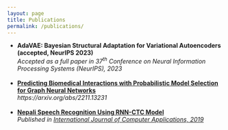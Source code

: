 ```yaml
---
layout: page
title: Publications
permalink: /publications/
---
```


<ul>
    <li>
        <b>AdaVAE: Bayesian Structural Adaptation for Variational Autoencoders (accepted, NeurIPS 2023)</b><br>
        <em> Accepted as a full paper in 37<sup>th</sup> Conference on Neural Information Processing Systems (NeurIPS), 2023</em>
    </li><br>
    <li>   
    <b><a href="https://arxiv.org/abs/2010.08516" target="_blank" rel="noopener noreferrer">Predicting Biomedical Interactions with Probabilistic Model Selection for Graph Neural Networks</a></b><br>
        <em> https://arxiv.org/abs/2211.13231 </em>
    </li><br>
    <li>
        <b><a href="https://www.ijcaonline.org/archives/volume178/number31/regmi-2019-ijca-918401.pdf" target="_blank" rel="noopener noreferrer">Nepali Speech Recognition Using RNN-CTC Model</a></b><br>
        <em> Published in <a href="https://www.ijcaonline.org" target="_blank" rel="noopener noreferrer">International Journal of Computer Applications, 2019</a><br></em>
    </li><br>
  
</ul>
